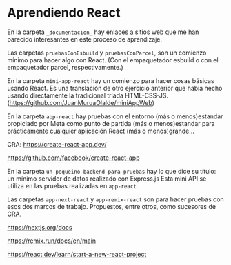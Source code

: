 # Aprendiendo React

En la carpeta `_documentacion_` hay enlaces a sitios web que me han parecido interesantes en este proceso de aprendizaje.

Las carpetas `pruebasConEsbuild` y `pruebasConParcel`, son un comienzo mínimo para hacer algo con React. (Con el empaquetador esbuild o con el empaquetador parcel, respectivamente.)

En la carpeta `mini-app-react` hay un comienzo para hacer cosas básicas usando React. Es una translación de otro ejercicio anterior que habia hecho usando directamente la tradicional triada HTML-CSS-JS. (<https://github.com/JuanMuruaOlalde/miniAppWeb>)

En la carpeta `app-react` hay pruebas con el entorno (más o menos)estandar propiciado por Meta como punto de partida (más o menos)estandar para prácticamente cualquier aplicación React (más o menos)grande...

CRA: <https://create-react-app.dev/>

<https://github.com/facebook/create-react-app>

En la carpeta `un-pequeino-backend-para-pruebas` hay lo que dice su título: un mínimo servidor de datos realizado con Express.js Esta mini API se utiliza en las pruebas realizadas en `app-react`.

Las carpetas `app-next-react` y `app-remix-react` son para hacer pruebas con esos dos marcos de trabajo. Propuestos, entre otros, como sucesores de CRA.

https://nextjs.org/docs

https://remix.run/docs/en/main

https://react.dev/learn/start-a-new-react-project
